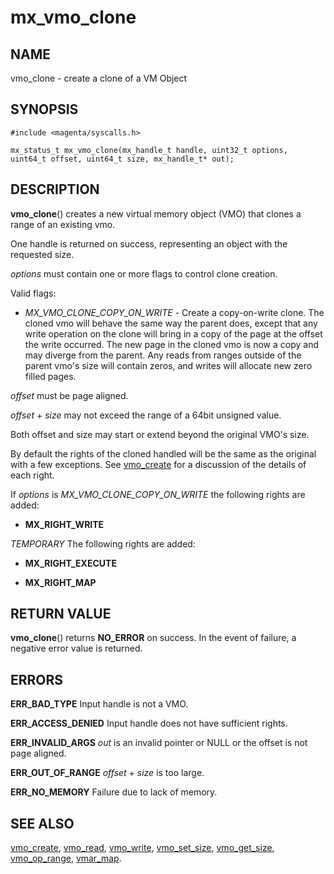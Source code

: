 # mx_vmo_clone

## NAME

vmo_clone - create a clone of a VM Object

## SYNOPSIS

```
#include <magenta/syscalls.h>

mx_status_t mx_vmo_clone(mx_handle_t handle, uint32_t options, uint64_t offset, uint64_t size, mx_handle_t* out);

```

## DESCRIPTION

**vmo_clone**() creates a new virtual memory object (VMO) that clones a range
of an existing vmo.

One handle is returned on success, representing an object with the requested
size.

*options* must contain one or more flags to control clone creation.

Valid flags:

- *MX_VMO_CLONE_COPY_ON_WRITE* - Create a copy-on-write clone. The cloned vmo will
behave the same way the parent does, except that any write operation on the clone
will bring in a copy of the page at the offset the write occurred. The new page in
the cloned vmo is now a copy and may diverge from the parent. Any reads from
ranges outside of the parent vmo's size will contain zeros, and writes will
allocate new zero filled pages.

*offset* must be page aligned.

*offset* + *size* may not exceed the range of a 64bit unsigned value.

Both offset and size may start or extend beyond the original VMO's size.

By default the rights of the cloned handled will be the same as the
original with a few exceptions. See [vmo_create](vmo_create.md) for a
discussion of the details of each right.

If *options* is *MX_VMO_CLONE_COPY_ON_WRITE* the following rights are added:

- **MX_RIGHT_WRITE**

*TEMPORARY* The following rights are added:

- **MX_RIGHT_EXECUTE**

- **MX_RIGHT_MAP**

## RETURN VALUE

**vmo_clone**() returns **NO_ERROR** on success. In the event
of failure, a negative error value is returned.

## ERRORS

**ERR_BAD_TYPE**  Input handle is not a VMO.

**ERR_ACCESS_DENIED**  Input handle does not have sufficient rights.

**ERR_INVALID_ARGS**  *out* is an invalid pointer or NULL
or the offset is not page aligned.

**ERR_OUT_OF_RANGE**  *offset* + *size* is too large.

**ERR_NO_MEMORY**  Failure due to lack of memory.

## SEE ALSO

[vmo_create](vmo_create.md),
[vmo_read](vmo_read.md),
[vmo_write](vmo_write.md),
[vmo_set_size](vmo_set_size.md),
[vmo_get_size](vmo_get_size.md),
[vmo_op_range](vmo_op_range.md),
[vmar_map](vmar_map.md).
